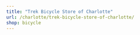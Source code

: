 ```yaml
---
title: "Trek Bicycle Store of Charlotte"
url: /charlotte/trek-bicycle-store-of-charlotte/
shop: bicycle
---
```

